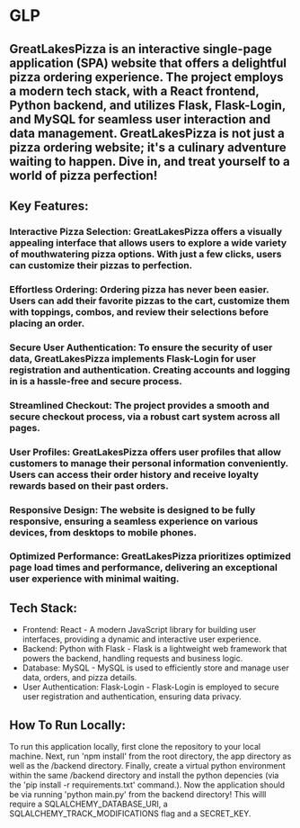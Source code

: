 # GLP
## GreatLakesPizza is an interactive single-page application (SPA) website that offers a delightful pizza ordering experience. The project employs a modern tech stack, with a React frontend, Python backend, and utilizes Flask, Flask-Login, and MySQL for seamless user interaction and data management. GreatLakesPizza is not just a pizza ordering website; it's a culinary adventure waiting to happen. Dive in, and treat yourself to a world of pizza perfection!

## Key Features:

### Interactive Pizza Selection: GreatLakesPizza offers a visually appealing interface that allows users to explore a wide variety of mouthwatering pizza options. With just a few clicks, users can customize their pizzas to perfection.

### Effortless Ordering: Ordering pizza has never been easier. Users can add their favorite pizzas to the cart, customize them with toppings, combos, and review their selections before placing an order.

### Secure User Authentication: To ensure the security of user data, GreatLakesPizza implements Flask-Login for user registration and authentication. Creating accounts and logging in is a hassle-free and secure process.

### Streamlined Checkout: The project provides a smooth and secure checkout process, via a robust cart system across all pages.

### User Profiles: GreatLakesPizza offers user profiles that allow customers to manage their personal information conveniently. Users can access their order history and receive loyalty rewards based on their past orders.

### Responsive Design: The website is designed to be fully responsive, ensuring a seamless experience on various devices, from desktops to mobile phones.

### Optimized Performance: GreatLakesPizza prioritizes optimized page load times and performance, delivering an exceptional user experience with minimal waiting.

## Tech Stack:

- Frontend: React - A modern JavaScript library for building user interfaces, providing a dynamic and interactive user experience.
- Backend: Python with Flask - Flask is a lightweight web framework that powers the backend, handling requests and business logic.
- Database: MySQL - MySQL is used to efficiently store and manage user data, orders, and pizza details.
- User Authentication: Flask-Login - Flask-Login is employed to secure user registration and authentication, ensuring data privacy.

## How To Run Locally:

To run this application locally, first clone the repository to your local machine. Next, run 'npm install' from the root directory, the app directory as well as the /backend directory. Finally, create a virtual python environment within the same /backend directory and install the python depencies (via the 'pip install -r requirements.txt' command.). Now the application should be via running 'python main.py' from the backend directory! This willl require a SQLALCHEMY_DATABASE_URI, a SQLALCHEMY_TRACK_MODIFICATIONS flag and a SECRET_KEY.
